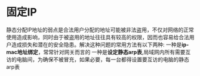 # 固定IP
静态分配IP地址的弱点是合法用户分配的地址可能被非法盗用，不仅对网络的正常使用造成影响，同时由于被盗用的地址往往具有较高的权限，因而也容易给合法用户造成损失和潜在的安全隐患。解决这种问题的常用方法有以下两种:
一种是**ip-mac地址绑定**，常常针对网关而言的
一种是**设定静态arp表**,局域网内所有需要互访的电脑间，为确保不被冒充，如果必要，每一台都得设置要互访的电脑的静态arp表

